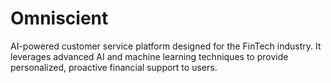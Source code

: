 # Omniscient
AI-powered customer service platform designed for the FinTech industry. It leverages advanced AI and machine learning techniques to provide personalized, proactive financial support to users.
